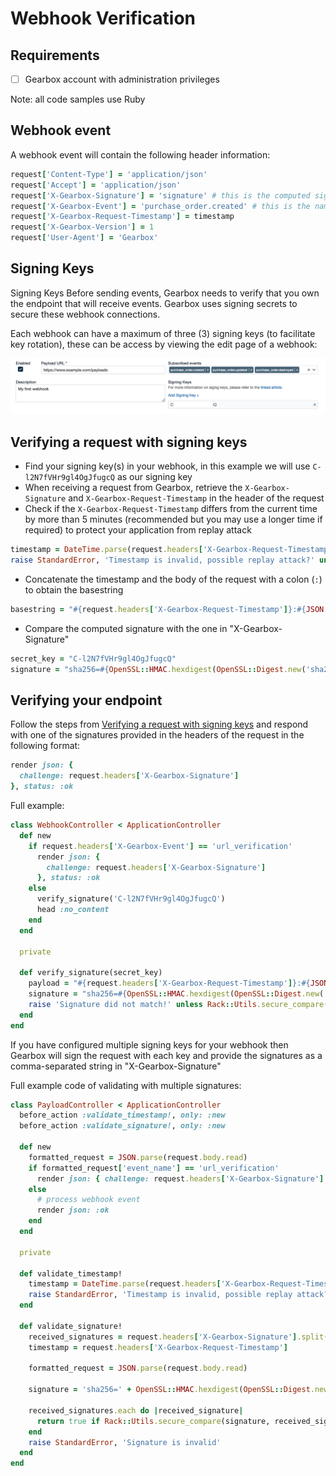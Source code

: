 # Webhook Verification

## Requirements

- [ ] Gearbox account with administration privileges

Note: all code samples use Ruby

## Webhook event

A webhook event will contain the following header information:

```rb
request['Content-Type'] = 'application/json'
request['Accept'] = 'application/json'
request['X-Gearbox-Signature'] = 'signature' # this is the computed signature of the timestamp and payload
request['X-Gearbox-Event'] = 'purchase_order.created' # this is the name of the event triggering the webhook
request['X-Gearbox-Request-Timestamp'] = timestamp
request['X-Gearbox-Version'] = 1
request['User-Agent'] = 'Gearbox'
```

## Signing Keys

Signing Keys
Before sending events, Gearbox needs to verify that you own the endpoint that will receive events. Gearbox uses signing secrets to secure these webhook connections.

Each webhook can have a maximum of three (3) signing keys (to facilitate key rotation), these can be access by viewing the edit page of a webhook:

![image](images/verification/signing-keys.png)

## Verifying a request with signing keys

- Find your signing key(s) in your webhook, in this example we will use `C-l2N7fVHr9gl4OgJfugcQ` as our signing key
- When receiving a request from Gearbox, retrieve the `X-Gearbox-Signature` and `X-Gearbox-Request-Timestamp` in the header of the request
- Check if the `X-Gearbox-Request-Timestamp` differs from the current time by more than 5 minutes (recommended but you may use a longer time if required) to protect your application from replay attack

```rb
timestamp = DateTime.parse(request.headers['X-Gearbox-Request-Timestamp'])
raise StandardError, 'Timestamp is invalid, possible replay attack?' unless timestamp.to_i > 5.minutes.ago.to_i
```

 - Concatenate the timestamp and the body of the request with a colon (`:`) to obtain the basestring

```rb
basestring = "#{request.headers['X-Gearbox-Request-Timestamp']}:#{JSON.parse(request.body.read)}"
```
 - Compare the computed signature with the one in "X-Gearbox-Signature"

```rb
secret_key = "C-l2N7fVHr9gl4OgJfugcQ"
signature = "sha256=#{OpenSSL::HMAC.hexdigest(OpenSSL::Digest.new('sha256'), secret_key, payload)}"
```

## Verifying your endpoint

Follow the steps from [Verifying a request with signing keys](#verifying-a-request-with-signing-keys) and respond with one of the signatures provided in the headers of the request in the following format:

```rb
render json: {
  challenge: request.headers['X-Gearbox-Signature']
}, status: :ok
```

Full example:
```rb
class WebhookController < ApplicationController
  def new
    if request.headers['X-Gearbox-Event'] == 'url_verification'
      render json: {
        challenge: request.headers['X-Gearbox-Signature']
      }, status: :ok
    else
      verify_signature('C-l2N7fVHr9gl4OgJfugcQ')
      head :no_content
    end
  end

  private

  def verify_signature(secret_key)
    payload = "#{request.headers['X-Gearbox-Request-Timestamp']}:#{JSON.parse(request.body.read)}"
    signature = "sha256=#{OpenSSL::HMAC.hexdigest(OpenSSL::Digest.new('sha256'), secret_key, payload)}"
    raise 'Signature did not match!' unless Rack::Utils.secure_compare(signature, request.headers['X-Gearbox-Signature'])
  end
end
```


If you have configured multiple signing keys for your webhook then Gearbox will sign the request with each key and provide the signatures as a comma-separated string in "X-Gearbox-Signature"

Full example code of validating with multiple signatures:
```rb
class PayloadController < ApplicationController
  before_action :validate_timestamp!, only: :new
  before_action :validate_signature!, only: :new

  def new
    formatted_request = JSON.parse(request.body.read)
    if formatted_request['event_name'] == 'url_verification'
      render json: { challenge: request.headers['X-Gearbox-Signature'].split(',').first }, status: :ok
    else
      # process webhook event
      render json: :ok
    end
  end

  private

  def validate_timestamp!
    timestamp = DateTime.parse(request.headers['X-Gearbox-Request-Timestamp'])
    raise StandardError, 'Timestamp is invalid, possible replay attack?' unless timestamp.to_i > 5.minutes.ago.to_i
  end

  def validate_signature!
    received_signatures = request.headers['X-Gearbox-Signature'].split(',')
    timestamp = request.headers['X-Gearbox-Request-Timestamp']

    formatted_request = JSON.parse(request.body.read)

    signature = 'sha256=' + OpenSSL::HMAC.hexdigest(OpenSSL::Digest.new('sha256'), 'C-l2N7fVHr9gl4OgJfugcQ', "#{timestamp}:#{formatted_request}")

    received_signatures.each do |received_signature|
      return true if Rack::Utils.secure_compare(signature, received_signature)
    end
    raise StandardError, 'Signature is invalid'
  end
end
```